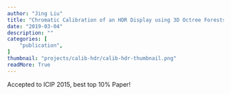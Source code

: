 ```yaml
---
author: "Jing Liu"
title: "Chromatic Calibration of an HDR Display using 3D Octree Forests"
date: "2019-03-04"
description: ""
categories: [
    "publication",
]
thumbnail: "projects/calib-hdr/calib-hdr-thumbnail.png"
readMore: True
---
```

Accepted to ICIP 2015,  best top 10% Paper!
